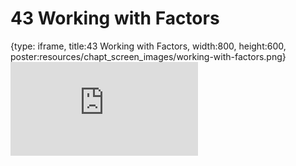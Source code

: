 # 43 Working with Factors
 
{type: iframe, title:43 Working with Factors, width:800, height:600, poster:resources/chapt_screen_images/working-with-factors.png}
![](https://datatrail-jhu.github.io/DataTrail_ReOrg/no_toc/working-with-factors.html)
 

 
